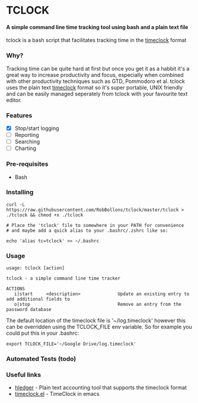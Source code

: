 # TCLOCK
#### A simple command line time tracking tool using bash and a plain text file
tclock is a bash script that facilitates tracking time in the [timeclock](https://hledger.org/timeclock.html) format

### Why?
Tracking time can be quite hard at first but once you get it as a habbit it's a great way to increase productivity and focus, especially when combined with other productivity techniques such as GTD, Pommodoro et al.
tclock uses the plain text [timeclock](https://hledger.org/timeclock.html) format so it's super portable, UNIX friendly and can be easily managed seperately from tclock with your favourite text editor.

### Features
- [x] Stop/start logging
- [ ] Reporting
- [ ] Searching
- [ ] Charting

### Pre-requisites
- Bash

### Installing
````
curl -L https://raw.githubusercontent.com/RobBollons/tclock/master/tclock > ./tclock && chmod +x ./tclock

# Place the 'tclock' file to somewhere in your PATH for convenience
# and maybe add a quick alias to your .bashrc/.zshrc like so:

echo 'alias tc=tclock' >> ~/.bashrc
````

### Usage
````
usage: tclock [action]

tclock - a simple command line time tracker

ACTIONS
   i|start     <description>              Update an existing entry to add additional fields to
   o|stop                                 Remove an entry from the password database
````

The default location of the timeclock file is '~/log.timeclock' however this can be overridden using the TCLOCK_FILE env variable. So for example you could put this in your .bashrc:
````
export TCLOCK_FILE='~/Google Drive/log.timeclock'
````

### Automated Tests (todo)

### Useful links
- [hledger](https://hledger.org/timeclock.html) - Plain text accounting tool that supports the timeclock format
- [timeclock.el](https://www.emacswiki.org/emacs/TimeClock) - TimeClock in emacs

